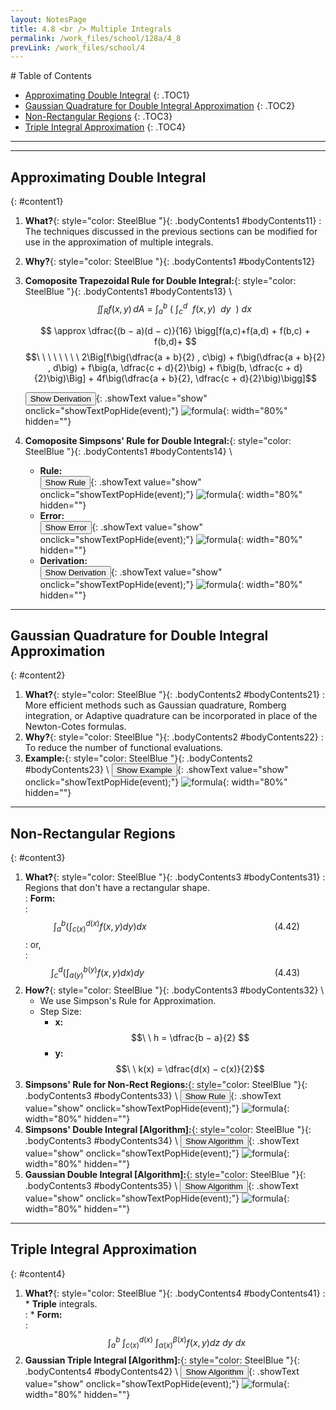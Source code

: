 ```yaml
---
layout: NotesPage
title: 4.8 <br /> Multiple Integrals
permalink: /work_files/school/128a/4_8
prevLink: /work_files/school/4
---
```


<div markdown="1" class = "TOC">
# Table of Contents

  * [Approximating Double Integral](#content1)
  {: .TOC1}
  * [Gaussian Quadrature for Double Integral Approximation](#content2)
  {: .TOC2}
  * [Non-Rectangular Regions](#content3)
  {: .TOC3}
  * [Triple Integral Approximation](#content4)
  {: .TOC4}
</div>

***
***

## Approximating Double Integral
{: #content1}

1. **What?**{: style="color: SteelBlue  "}{: .bodyContents1 #bodyContents11} 
    :   The techniques discussed in the previous sections can be modified for use in the approximation of multiple integrals.
2. **Why?**{: style="color: SteelBlue  "}{: .bodyContents1 #bodyContents12}

3. **Comoposite Trapezoidal Rule for Double Integral:**{: style="color: SteelBlue  "}{: .bodyContents1 #bodyContents13} \\
    $$ \ \  \iint_R f(x,y) \,dA \  = \  \int_{a}^{b} \ \big( \ \int_{c}^{d} \ \  f(x,y) \ \ dy \ \ \big) \  dx \ \ \ $$  

    $$ \approx \dfrac{(b − a)(d − c)}{16} \bigg[f(a,c)+f(a,d) + f(b,c) + f(b,d)+ $$
    $$\ \ \ \ \ \ \ \ 2\Big[f\big(\dfrac{a + b}{2} , c\big) + 
     f\big(\dfrac{a + b}{2} , d\big) + f\big(a, \dfrac{c + d}{2}\big) + f\big(b, \dfrac{c + d}{2}\big)\Big] + 4f\big(\dfrac{a + b}{2}, \dfrac{c + d}{2}\big)\bigg]$$

    <button>Show Derivation</button>{: .showText value="show"
     onclick="showTextPopHide(event);"}
    ![formula](/main_files/128a/4/4.8/derivation.jpg){: width="80%" hidden=""}
4. **Comoposite Simpsons' Rule for Double Integral:**{: style="color: SteelBlue  "}{: .bodyContents1 #bodyContents14} \\
    * **Rule:**  
    <button>Show Rule</button>{: .showText value="show"
     onclick="showTextPopHide(event);"}
    ![formula](/main_files/128a/4/4.8/1.png){: width="80%" hidden=""}  
    * **Error:**  
    <button>Show Error</button>{: .showText value="show"
     onclick="showTextPopHide(event);"}
    ![formula](/main_files/128a/4/4.8/2.png){: width="80%" hidden=""}  
    * **Derivation:**  
    <button>Show Derivation</button>{: .showText value="show"
     onclick="showTextPopHide(event);"}
    ![formula](/main_files/128a/4/4.8/derivation2.jpg){: width="80%" hidden=""}

***

## Gaussian Quadrature for Double Integral Approximation
{: #content2}

1. **What?**{: style="color: SteelBlue  "}{: .bodyContents2 #bodyContents21}
    :   More efficient methods such as Gaussian
        quadrature, Romberg integration, or Adaptive quadrature can be incorporated in place of the Newton-Cotes formulas.
2. **Why?**{: style="color: SteelBlue  "}{: .bodyContents2 #bodyContents22}
    :   To reduce the number of functional evaluations.
3. **Example:**{: style="color: SteelBlue  "}{: .bodyContents2 #bodyContents23} \\
    <button>Show Example</button>{: .showText value="show"
     onclick="showTextPopHide(event);"}
    ![formula](/main_files/128a/4/4.8/4.png){: width="80%" hidden=""}

***

## Non-Rectangular Regions
{: #content3}

1. **What?**{: style="color: SteelBlue  "}{: .bodyContents3 #bodyContents31}
    :   Regions that don't have a rectangular shape.  
    :   **Form:**  
    :   $$ \ \int_{a}^{b} \bigg( \int_{c(x)}^{d(x)} f(x,y) dy \bigg) dx \ \ \ \ \ \ \ \ \ \ \ \ \ \ \ \ \ \ \ \ \ \ \ \ \ \ \ \ \ \ \ \ \ \ \ \ \ \ \ \ \ \ \ \ \ \ \ \ \ \ \ \ (4.42)$$
    :   or,  
    :   $$ \int_{c}^{d} \bigg( \int_{a(y)}^{b(y)} f(x,y) dx \bigg) dy \ \ \ \ \  \ \ \ \ \ \ \ \ \ \ \ \ \ \ \ \ \ \ \ \ \ \ \ \ \ \ \ \ \ \ \ \ \ \ \ \ \ \ \ \ \ \ \ \ \ \ \ \ (4.43)$$
2. **How?**{: style="color: SteelBlue  "}{: .bodyContents3 #bodyContents32} \\
    * We use Simpson's Rule for Approximation.
    * Step Size:
        * **x:** $$\ \  h = \dfrac{b − a}{2} $$
        * **y:** $$\ \ k(x) = \dfrac{d(x) − c(x)}{2}$$
3. **Simpsons' Rule for Non-Rect Regions:**{: style="color: SteelBlue  "}{: .bodyContents3 #bodyContents33} \\
    <button>Show Rule</button>{: .showText value="show"
     onclick="showTextPopHide(event);"}
    ![formula](/main_files/128a/4/4.8/3.png){: width="80%" hidden=""}  
4. **Simpsons' Double Integral [Algorithm]:**{: style="color: SteelBlue  "}{: .bodyContents3 #bodyContents34} \\
    <button>Show Algorithm</button>{: .showText value="show"
     onclick="showTextPopHide(event);"}
    ![formula](/main_files/128a/4/4.8/Algorithm1.jpg){: width="80%" hidden=""}  
5. **Gaussian Double Integral [Algorithm]:**{: style="color: SteelBlue  "}{: .bodyContents3 #bodyContents35} \\
    <button>Show Algorithm</button>{: .showText value="show"
     onclick="showTextPopHide(event);"}
    ![formula](/main_files/128a/4/4.8/Algorithm2.jpg){: width="80%" hidden=""} 

***

## Triple Integral Approximation
{: #content4}

1. **What?**{: style="color: SteelBlue  "}{: .bodyContents4 #bodyContents41}
    :   * **Triple** integrals.  
    :   * **Form:**  
    :   $$\ \int_{a}^{b} \  \int_{c(x)}^{d(x)} \   \int_{\alpha(x)}^{\beta(x)} f(x,y) dz \  dy \   dx $$
2. **Gaussian Triple Integral [Algorithm]:**{: style="color: SteelBlue  "}{: .bodyContents4 #bodyContents42} \\
    <button>Show Algorithm</button>{: .showText value="show"
     onclick="showTextPopHide(event);"}
    ![formula](/main_files/128a/4/4.8/Algorithm3.jpg){: width="80%" hidden=""} 
